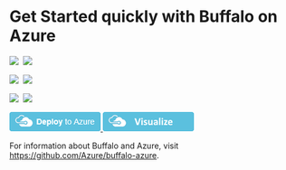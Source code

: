 # Get Started quickly with Buffalo on Azure

<IMG SRC="https://azbotstorage.blob.core.windows.net/badges/gobuffalo/PublicLastTestDate.svg" />&nbsp;
<IMG SRC="https://azbotstorage.blob.core.windows.net/badges/gobuffalo/PublicDeployment.svg" />&nbsp;

<IMG SRC="https://azbotstorage.blob.core.windows.net/badges/gobuffalo/FairfaxLastTestDate.svg" />&nbsp;
<IMG SRC="https://azbotstorage.blob.core.windows.net/badges/gobuffalo/FairfaxDeployment.svg" />&nbsp;

<IMG SRC="https://azbotstorage.blob.core.windows.net/badges/gobuffalo/BestPracticeResult.svg" />&nbsp;
<IMG SRC="https://azbotstorage.blob.core.windows.net/badges/gobuffalo/CredScanResult.svg" />&nbsp;

<a href="https://portal.azure.com/#create/Microsoft.Template/uri/https%3A%2F%2Fraw.githubusercontent.com%2FAzure%2Fazure-quickstart-templates%2Fmaster%2Fgobuffalo%2Fazuredeploy.json" target="_blank">
    <img src="https://raw.githubusercontent.com/Azure/azure-quickstart-templates/master/1-CONTRIBUTION-GUIDE/images/deploytoazure.png" />
</a>
<a href="http://armviz.io/#/?load=https%3A%2F%2Fraw.githubusercontent.com%2FAzure%2F/azure-quickstart-templates%2Fmaster%2Fgobuffalo%2Fazuredeploy.json" target="_blank">
    <img src="https://raw.githubusercontent.com/Azure/azure-quickstart-templates/master/1-CONTRIBUTION-GUIDE/images/visualizebutton.png"/>
</a>

For information about Buffalo and Azure, visit https://github.com/Azure/buffalo-azure.
